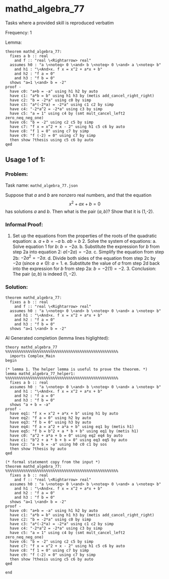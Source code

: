 # mathd_algebra_77

Tasks where a provided skill is reproduced verbatim

Frequency: 1

Lemma:
```isabelle
theorem mathd_algebra_77:
  fixes a b :: real
    and f :: "real \<Rightarrow> real"
  assumes h0 : "a \<noteq> 0 \<and> b \<noteq> 0 \<and> a \<noteq> b"
    and h1 : "\<And>x. f x = x^2 + a*x + b"
    and h2 : "f a = 0"
    and h3 : "f b = 0"
  shows "a=1 \<and> b = -2"
proof -
  have c0: "a+b = -a" using h1 h2 by auto
  have c1: "a*b = b" using h1 h3 by (metis add_cancel_right_right)
  have c2: "b = -2*a" using c0 by simp
  have c3: "a*(-2*a) = -2*a" using c1 c2 by simp
  have c4: "-2*a^2 = -2*a" using c3 by simp
  have c5: "a = 1" using c4 by (smt mult_cancel_left2 zero_neq_neg_one)
  have c6: "b = -2" using c2 c5 by simp
  have c7: "f x = x^2 + x - 2" using h1 c5 c6 by auto
  have c8: "f 1 = 0" using c7 by simp
  have c9: "f (-2) = 0" using c7 by simp
  then show ?thesis using c5 c6 by auto
qed
```


## Usage 1 of 1:
### Problem:
Task name: `mathd_algebra_77.json`

Suppose that $a$ and $b$ are nonzero real numbers, and that the equation  $${x^2 + ax + b = 0}$$ has solutions $a$ and $b$. Then what is the pair $(a,b)$? Show that it is (1,-2).
### Informal Proof:
1. Set up the equations from the properties of the roots of the quadratic equation:    a. $a + b = -a$    b. $ab = b$  2. Solve the system of equations:    a. Solve equation 1 for $b$: $b = -2a$.    b. Substitute the expression for $b$ from step 2a into equation 2: $a(-2a) = -2a$.    c. Simplify the equation from step 2b: $-2a^2 = -2a$.    d. Divide both sides of the equation from step 2c by $-2a$ (since $a \neq 0$): $a = 1$.    e. Substitute the value of $a$ from step 2d back into the expression for $b$ from step 2a: $b = -2(1) = -2$.  3. Conclusion: The pair $(a, b)$ is indeed $(1, -2)$.
### Solution:
```isabelle
theorem mathd_algebra_77:
  fixes a b :: real
    and f :: "real \<Rightarrow> real"
  assumes h0 : "a \<noteq> 0 \<and> b \<noteq> 0 \<and> a \<noteq> b"
    and h1 : "\<And>x. f x = x^2 + a*x + b"
    and h2 : "f a = 0"
    and h3 : "f b = 0"
  shows "a=1 \<and> b = -2"
```
AI Generated completion (lemma lines higlighted):
```isabelle
theory mathd_algebra_77 %%%%%%%%%%%%%%%%%%%%%%%%%%%%%%%%%%%%%%%%%%%%%%%%%%
  imports Complex_Main
begin

(* lemma 1. The helper lemma is useful to prove the theorem. *)
lemma mathd_algebra_77_helper1: %%%%%%%%%%%%%%%%%%%%%%%%%%%%%%%%%%%%%%%%%%%%%%%%%%
  fixes a b :: real
  assumes h0 : "a \<noteq> 0 \<and> b \<noteq> 0 \<and> a \<noteq> b"
    and h1 : "\<And>x. f x = x^2 + a*x + b"
    and h2 : "f a = 0"
    and h3 : "f b = 0"
  shows "a + b = -a"
proof -
  have eq1: "f x = x^2 + a*x + b" using h1 by auto
  have eq2: "f a = 0" using h2 by auto
  have eq3: "f b = 0" using h3 by auto
  have eq4: "f a = a^2 + a*a + b" using eq1 by (metis h1)
  have eq5: "f b = b^2 + a * b + b" using eq1 by (metis h1)
  have c0: "a^2 + a*a + b = 0" using eq2 eq4 by auto
  have c1: "b^2 + a * b + b = 0" using eq3 eq5 by auto
  have c2: "a + b = -a" using h0 c0 c1 by sos
  then show ?thesis by auto
qed

(* formal statement copy from the input *)
theorem mathd_algebra_77: %%%%%%%%%%%%%%%%%%%%%%%%%%%%%%%%%%%%%%%%%%%%%%%%%%
  fixes a b :: real
    and f :: "real \<Rightarrow> real"
  assumes h0 : "a \<noteq> 0 \<and> b \<noteq> 0 \<and> a \<noteq> b"
    and h1 : "\<And>x. f x = x^2 + a*x + b"
    and h2 : "f a = 0"
    and h3 : "f b = 0"
  shows "a=1 \<and> b = -2"
proof -
  have c0: "a+b = -a" using h1 h2 by auto
  have c1: "a*b = b" using h1 h3 by (metis add_cancel_right_right)
  have c2: "b = -2*a" using c0 by simp
  have c3: "a*(-2*a) = -2*a" using c1 c2 by simp
  have c4: "-2*a^2 = -2*a" using c3 by simp
  have c5: "a = 1" using c4 by (smt mult_cancel_left2 zero_neq_neg_one)
  have c6: "b = -2" using c2 c5 by simp
  have c7: "f x = x^2 + x - 2" using h1 c5 c6 by auto
  have c8: "f 1 = 0" using c7 by simp
  have c9: "f (-2) = 0" using c7 by simp
  then show ?thesis using c5 c6 by auto
qed

end
```

